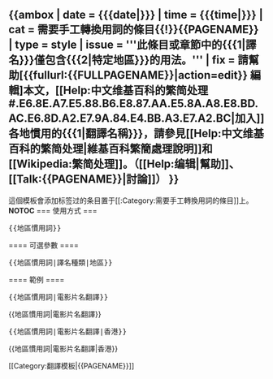 {{ambox
| date  = {{{date|}}}
| time  = {{{time|}}}
| cat   = 需要手工轉換用詞的條目{{!}}{{PAGENAME}}
| type  = style
| issue  = '''此條目或章節中的{{{1|譯名}}}僅包含{{{2|特定地區}}}的用法。'''
| fix   = 請幫助[{{fullurl:{{FULLPAGENAME}}|action=edit}} 編輯]本文，[[Help:中文维基百科的繁简处理#.E6.8E.A7.E5.88.B6.E8.87.AA.E5.8A.A8.E8.BD.AC.E6.8D.A2.E7.9A.84.E4.BB.A3.E7.A2.BC|加入]]各地慣用的{{{1|翻譯名稱}}}，請參見[[Help:中文维基百科的繁简处理|維基百科繁簡處理說明]]和[[Wikipedia:繁简处理]]。（[[Help:编辑|幫助]]、[[Talk:{{PAGENAME}}|討論]]）
}}<noinclude>
----
這個模板會添加标签过的条目置于[[:Category:需要手工轉換用詞的條目]]上。
__NOTOC__
=== 使用方式 ===
<pre>{{地區慣用詞}}</pre>
==== 可選參數 ====
<pre>{{地區慣用詞|譯名種類|地區}}</pre>

==== 範例 ====
<pre>{{地區慣用詞|電影片名翻譯}}</pre>
{{地區慣用詞|電影片名翻譯}}
<pre>{{地區慣用詞|電影片名翻譯|香港}}</pre>
{{地區慣用詞|電影片名翻譯|香港}}

[[Category:翻譯模板|{{PAGENAME}}]]
</noinclude>